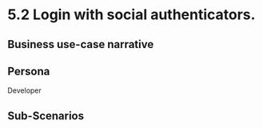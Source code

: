 # 5.2 Login with social authenticators. 

## Business use-case narrative


## Persona
Developer

## Sub-Scenarios

